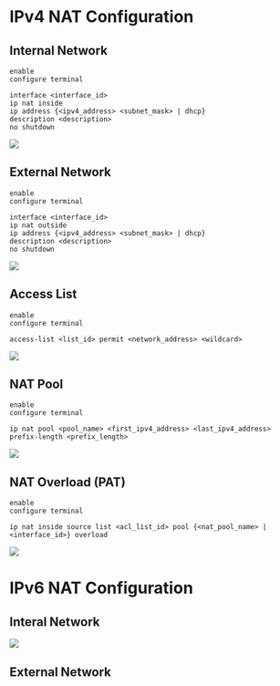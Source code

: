# IPv4 NAT Configuration

## Internal Network

```Cisco IOS
enable
configure terminal

interface <interface_id>
ip nat inside
ip address {<ipv4_address> <subnet_mask> | dhcp}
description <description>
no shutdown
```

![](https://github.com/JonmarCorpuz/SecondBrain/blob/main/Assets/Whitespace.png)

## External Network

```Cisco IOS
enable
configure terminal

interface <interface_id>
ip nat outside
ip address {<ipv4_address> <subnet_mask> | dhcp}
description <description>
no shutdown
```

![](https://github.com/JonmarCorpuz/SecondBrain/blob/main/Assets/Whitespace.png)

## Access List

```Cisco IOS
enable
configure terminal

access-list <list_id> permit <network_address> <wildcard>
```

![](https://github.com/JonmarCorpuz/SecondBrain/blob/main/Assets/Whitespace.png)

## NAT Pool

```Cisco IOS
enable
configure terminal

ip nat pool <pool_name> <first_ipv4_address> <last_ipv4_address> prefix-length <prefix_length>
```

![](https://github.com/JonmarCorpuz/SecondBrain/blob/main/Assets/Whitespace.png)

## NAT Overload (PAT)

```Cisco IOS
enable
configure terminal

ip nat inside source list <acl_list_id> pool {<nat_pool_name> | <interface_id>} overload
```

![](https://github.com/JonmarCorpuz/SecondBrain/blob/main/Assets/Whitespace.png)

# IPv6 NAT Configuration

## Interal Network

![](https://github.com/JonmarCorpuz/SecondBrain/blob/main/Assets/Whitespace.png)

## External Network
